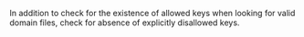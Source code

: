 In addition to check for the existence of allowed keys when looking for valid domain files, check for absence of explicitly disallowed keys. 
